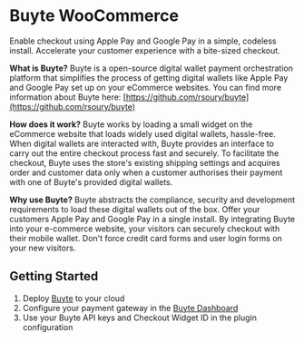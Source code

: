 # Buyte WooCommerce

Enable checkout using Apple Pay and Google Pay in a simple, codeless install. Accelerate your customer experience with a bite-sized checkout. 

**What is Buyte?**
Buyte is a open-source digital wallet payment orchestration platform that simplifies the process of getting digital wallets like Apple Pay and Google Pay set up on your eCommerce websites. 
You can find more information about Buyte here: [https://github.com/rsoury/buyte](https://github.com/rsoury/buyte)

**How does it work?**
Buyte works by loading a small widget on the eCommerce website that loads widely used digital wallets, hassle-free. 
When digital wallets are interacted with, Buyte provides an interface to carry out the entire checkout process fast and securely. 
To facilitate the checkout, Buyte uses the store's existing shipping settings and acquires order and customer data only when a customer authorises their payment with one of Buyte's provided digital wallets. 

**Why use Buyte?**
Buyte abstracts the compliance, security and development requirements to load these digital wallets out of the box. 
Offer your customers Apple Pay and Google Pay in a single install. By integrating Buyte into your e-commerce website, your visitors can securely checkout with their mobile wallet. Don't force credit card forms and user login forms on your new visitors. 

## Getting Started

1. Deploy [Buyte](https://github.com/rsoury/buyte) to your cloud
2. Configure your payment gateway in the [Buyte Dashboard](https://github.com/rsoury/buyte-dashboard)
3. Use your Buyte API keys and Checkout Widget ID in the plugin configuration